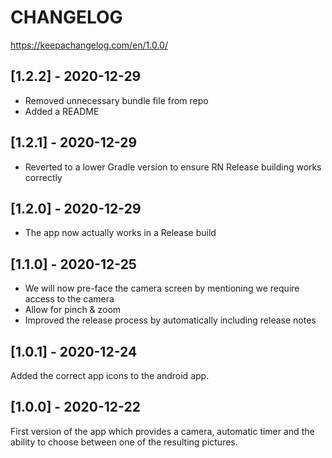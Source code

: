 # CHANGELOG

https://keepachangelog.com/en/1.0.0/

## [1.2.2] - 2020-12-29

- Removed unnecessary bundle file from repo
- Added a README

## [1.2.1] - 2020-12-29

- Reverted to a lower Gradle version to ensure RN Release building works correctly

## [1.2.0] - 2020-12-29

- The app now actually works in a Release build

## [1.1.0] - 2020-12-25

- We will now pre-face the camera screen by mentioning we require access to the camera
- Allow for pinch & zoom
- Improved the release process by automatically including release notes

## [1.0.1] - 2020-12-24

Added the correct app icons to the android app.

## [1.0.0] - 2020-12-22

First version of the app which provides a camera, automatic timer and the ability to choose between one of the resulting pictures.
